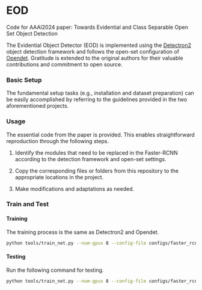 # EOD

Code for AAAI2024 paper: Towards Evidential and Class Separable Open Set Object Detection


The Evidential Object Detector (EOD) is implemented using the [Detectron2](https://github.com/facebookresearch/detectron2) object detection framework and follows the open-set configuration of [Opendet](https://github.com/csuhan/opendet2). Gratitude is extended to the original authors for their valuable contributions and commitment to open source.

### Basic Setup
The fundamental setup tasks (e.g., installation and dataset preparation) can be easily accomplished by referring to the guidelines provided in the two aforementioned projects.

### Usage
The essential code from the paper is provided. This enables straightforward reproduction through the following steps.

1. Identify the modules that need to be replaced in the Faster-RCNN according to the detection framework and open-set settings.

2. Copy the corresponding files or folders from this repository to the appropriate locations in the project.

3. Make modifications and adaptations as needed.

### Train and Test
#### Training
The training process is the same as Detectron2 and Opendet.
```bash
python tools/train_net.py --num-gpus 8 --config-file configs/faster_rcnn_R_50_FPN_3x_EOD.yaml
```
#### Testing
Run the following command for testing.
```bash
python tools/train_net.py --num-gpus 8 --config-file configs/faster_rcnn_R_50_FPN_3x_EOD.yaml --eval-only MODEL.WEIGHTS output/faster_rcnn_R_50_FPN_3x_EOD/model_test.pth
```
